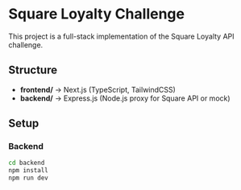 # Square Loyalty Challenge

This project is a full-stack implementation of the Square Loyalty API challenge.

## Structure
- **frontend/** → Next.js (TypeScript, TailwindCSS)
- **backend/** → Express.js (Node.js proxy for Square API or mock)

## Setup

### Backend
```bash
cd backend
npm install
npm run dev
